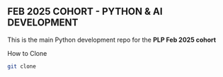 ## FEB 2025 COHORT - PYTHON & AI DEVELOPMENT

This is the main Python development repo for the **PLP Feb 2025 cohort**

How to Clone

```bash
git clone
```

